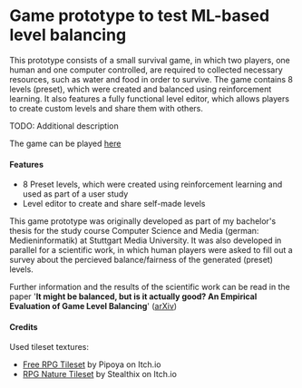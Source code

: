 # Game prototype to test ML-based level balancing 

This prototype consists of a small survival game, in which two players, one human and one computer controlled, are required to collected necessary resources, such as water and food in order to survive. The game contains 8 levels (preset), which were created and balanced using reinforcement learning. It also features a fully functional level editor, which allows players to create custom levels and share them with others.

TODO: Additional description

The game can be played [here](https://puddualessandro.github.io/ml-balancing/)


#### Features
- 8 Preset levels, which were created using reinforcement learning and used as part of a user study
- Level editor to create and share self-made levels



This game prototype was originally developed as part of my bachelor's thesis for the study course Computer Science and Media (german: Medieninformatik) at Stuttgart Media University. It was also developed in parallel for a scientific work, in which human players were asked to fill out a survey about the percieved balance/fairness of the generated (preset) levels.

Further information and the results of the scientific work can be read in the paper '**It might be balanced, but is it actually good? An Empirical Evaluation of Game Level Balancing**' ([arXiv](https://arxiv.org/abs/2407.11396))


#### Credits
Used tileset textures:

- [Free RPG Tileset](https://pipoya.itch.io/pipoya-rpg-tileset-32x32) by Pipoya on Itch.io
- [RPG Nature Tileset](https://stealthix.itch.io/rpg-nature-tileset) by Stealthix on Itch.io
